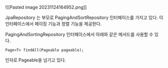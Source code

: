 ![[Pasted image 20231124164952.png]]

JpaRepository 는 부모로 PagingAndSortRepository 인터페이스를 가지고 있다.
이 인터페이스에서 페이징 기능과 정렬 기능을 제공한다.

PagingAndSortingRepository 인터페이스에서 아래와 같은 메서드를 사용할 수 있다.
```
Page<T> findAll(Pageable pageable); 

```

인자로 Pageable을 넘기고 있다.



